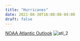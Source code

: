 ```yaml
---
title: "Hurricanes"
date: 2021-08-30T16:08:08-04:00
draft: false
---
```


[NOAA Atlantic Outlook](https://www.nhc.noaa.gov/)
![atl_2](https://www.nhc.noaa.gov/xgtwo/two_atl_0d0.png)